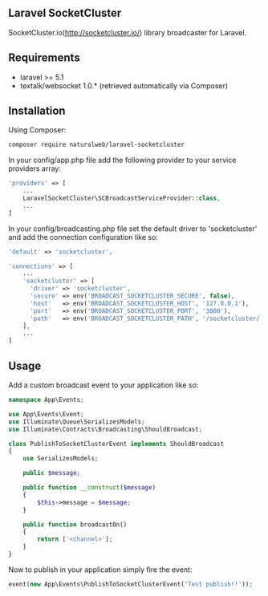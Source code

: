 Laravel SocketCluster
---------------------

SocketCluster.io(http://socketcluster.io/) library broadcaster for Laravel.

Requirements
------------

* laravel >= 5.1
* textalk/websocket 1.0.* (retrieved automatically via Composer)

Installation
------------

Using Composer:

```sh
composer require naturalweb/laravel-socketcluster
```

In your config/app.php file add the following provider to your service providers array:

```php
'providers' => [
    ...
    LaravelSocketCluster\SCBroadcastServiceProvider::class,
    ...
]
```

In your config/broadcasting.php file set the default driver to 'socketcluster' and add the connection configuration like so:

```php
'default' => 'socketcluster',

'connections' => [
    ...
    'socketcluster' => [
      'driver' => 'socketcluster',
      'secure' => env('BROADCAST_SOCKETCLUSTER_SECURE', false),
      'host'   => env('BROADCAST_SOCKETCLUSTER_HOST', '127.0.0.1'),
      'port'   => env('BROADCAST_SOCKETCLUSTER_PORT', '3000'),
      'path'   => env('BROADCAST_SOCKETCLUSTER_PATH', '/socketcluster/'),
    ],
    ...
]
```

Usage
-----

Add a custom broadcast event to your application like so:

```php
namespace App\Events;

use App\Events\Event;
use Illuminate\Queue\SerializesModels;
use Illuminate\Contracts\Broadcasting\ShouldBroadcast;

class PublishToSocketClusterEvent implements ShouldBroadcast
{
    use SerializesModels;

    public $message;

    public function __construct($message)
    {
        $this->message = $message;
    }

    public function broadcastOn()
    {
        return ['<channel>'];
    }
}
```

Now to publish in your application simply fire the event:

```php
event(new App\Events\PublishToSocketClusterEvent('Test publish!!'));
```